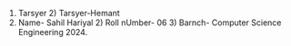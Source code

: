 1) Tarsyer 2) Tarsyer-Hemant
1) Name- Sahil Hariyal 2) Roll nUmber- 06 3) Barnch- Computer Science Engineering 2024.
